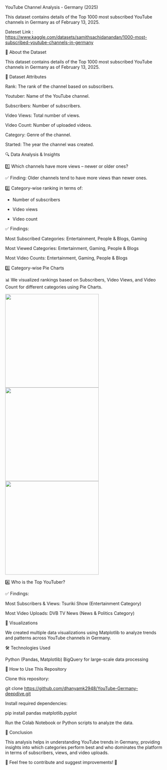 YouTube Channel Analysis - Germany (2025)

This dataset contains details of the Top 1000 most subscribed YouTube channels in Germany as of February 13, 2025.

Dateset Link : https://www.kaggle.com/datasets/samithsachidanandan/1000-most-subscribed-youtube-channels-in-germany

📌 About the Dataset

This dataset contains details of the Top 1000 most subscribed YouTube channels in Germany as of February 13, 2025.

📝 Dataset Attributes

Rank: The rank of the channel based on subscribers.

Youtuber: Name of the YouTube channel.

Subscribers: Number of subscribers.

Video Views: Total number of views.

Video Count: Number of uploaded videos.

Category: Genre of the channel.

Started: The year the channel was created.

🔍 Data Analysis & Insights

1️⃣ Which channels have more views – newer or older ones?

✅ Finding: Older channels tend to have more views than newer ones.

2️⃣ Category-wise ranking in terms of:

- Number of subscribers

- Video views

- Video count

✅ Findings:

Most Subscribed Categories: Entertainment, People & Blogs, Gaming

Most Viewed Categories: Entertainment, Gaming, People & Blogs

Most Video Counts: Entertainment, Gaming, People & Blogs

3️⃣ Category-wise Pie Charts

📊 We visualized rankings based on Subscribers, Video Views, and Video Count for different categories using Pie Charts.

<img src="https://github.com/user-attachments/assets/1669ddfc-eed5-4532-9afe-1e5449cd0590" width="300">

<img src="https://github.com/user-attachments/assets/a00022b8-f3f2-4fcb-b855-46b3143eef40" width="300">

<img src="https://github.com/user-attachments/assets/13c60d5c-fdbc-4062-9faa-f67728bee280" width="300">




4️⃣ Who is the Top YouTuber?

✅ Findings:

Most Subscribers & Views: Tsuriki Show (Entertainment Category)

Most Video Uploads: DVB TV News (News & Politics Category)

📌 Visualizations

We created multiple data visualizations using Matplotlib to analyze trends and patterns across YouTube channels in Germany.

🛠️ Technologies Used

Python (Pandas, Matplotlib)
BigQuery for large-scale data processing

📂 How to Use This Repository

Clone this repository:

git clone https://github.com/dhanyamk2948/YouTube-Germany-deepdive.git

Install required dependencies:

pip install pandas  matplotlib.pyplot

Run the Colab Notebook or Python scripts to analyze the data.

🎯 Conclusion

This analysis helps in understanding YouTube trends in Germany, providing insights into which categories perform best and who dominates the platform in terms of subscribers, views, and video uploads.

📌 Feel free to contribute and suggest improvements! 🚀
